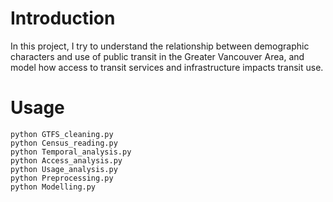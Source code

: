 # Introduction

In this project, I try to understand the relationship between demographic characters and use of public transit in the Greater Vancouver Area, and model how access to transit services and infrastructure impacts transit use.

# Usage



    python GTFS_cleaning.py
    python Census_reading.py
    python Temporal_analysis.py
    python Access_analysis.py
    python Usage_analysis.py
    python Preprocessing.py
    python Modelling.py
    

